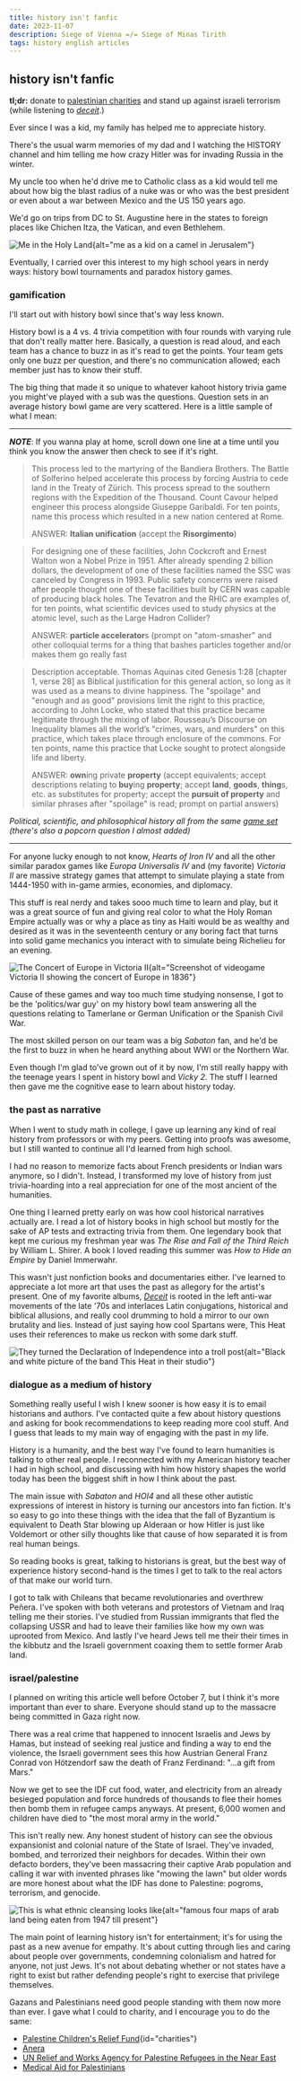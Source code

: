 ```yaml
---
title: history isn't fanfic
date: 2023-11-07
description: Siege of Vienna =/= Siege of Minas Tirith
tags: history english articles
---
```


## history isn't fanfic

**tl;dr:** donate to [palestinian charities](#charities) and stand up against
israeli terrorism (while listening to
[*deceit*](https://youtube.com/playlist?list=OLAK5uy_kZO_N8NZHVD9gzKcCWMAqsVBlUf2H6pcU).)

Ever since I was a kid, my family has helped me to appreciate history.

There's the usual warm memories of my dad and I watching the HISTORY channel
and him telling me how crazy Hitler was for invading Russia in the winter.

My uncle too when he'd drive me to Catholic class as a kid would tell me about
how big the blast radius of a nuke was or who was the best president or even
about a war between Mexico and the US 150 years ago.

We'd go on trips from DC to St. Augustine here in the states to foreign places
like Chichen Itza, the Vatican, and even Bethlehem.

![Me in the Holy Land](/static/posts/history-isnt-fanfic/img/angel_on_camel.jpg){alt="me as a kid on a camel in Jerusalem"}

Eventually, I carried over this interest to my high school years in nerdy ways:
history bowl tournaments and paradox history games.

### gamification

I'll start out with history bowl since that's way less known.

History bowl is a 4 vs. 4 trivia competition with four rounds with varying rule
that don't really matter here. Basically, a question is read aloud, and each
team has a chance to buzz in as it's read to get the points. Your team gets
only one buzz per question, and there's no communication allowed; each member
just has to know their stuff.

The big thing that made it so unique to whatever kahoot history trivia game you
might've played with a sub was the questions. Question sets in an average
history bowl game are very scattered. Here is a little sample of what I mean:

***

***NOTE***: If you wanna play at home, scroll down one line at a time until you
think you know the answer then check to see if it's right.

> This process led to the martyring of the Bandiera Brothers. The Battle of
> Solferino helped accelerate this process by forcing Austria to cede land in the
> Treaty of Zürich. This process spread to the southern regions with the
> Expedition of the Thousand. Count Cavour helped engineer this process alongside
> Giuseppe Garibaldi. For ten points, name this process which resulted in a new
> nation centered at Rome.
>
> ANSWER: **Italian unification** (accept the **Risorgimento**)

> For designing one of these facilities, John Cockcroft and Ernest Walton won a
> Nobel Prize in 1951. After already spending 2 billion dollars, the
> development of one of these facilities named the SSC was canceled by Congress
> in 1993. Public safety concerns were raised after people thought one of these
> facilities built by CERN was capable of producing black holes. The Tevatron
> and the RHIC are examples of, for ten points, what scientific devices used to
> study physics at the atomic level, such as the Large Hadron Collider?
>
> ANSWER: **particle accelerator**s (prompt on "atom-smasher" and other
> colloquial terms for a thing that bashes particles together and/or makes them
> go really fast

> Description acceptable. Thomas Aquinas cited Genesis 1:28 [chapter 1, verse
> 28] as Biblical justification for this general action, so long as it was used
> as a means to divine happiness. The "spoilage" and "enough and as good"
> provisions limit the right to this practice, according to John Locke, who
> stated that this practice became legitimate through the mixing of labor.
> Rousseau’s Discourse on Inequality blames all the world’s "crimes, wars, and
> murders" on this practice, which takes place through enclosure of the
> commons. For ten points, name this practice that Locke sought to protect
> alongside life and liberty.
>
> ANSWER: **own**ing private **property** (accept equivalents; accept
> descriptions relating to **buy**ing **property**; accept **land**, **goods**,
> **thing**s, etc. as substitutes for property; accept the **pursuit of
> property** and similar phrases after "spoilage" is read; prompt on partial
> answers)

*Political, scientific, and philosophical history all from the same [game
set](https://usa.iacompetitions.com/wp-content/uploads/sites/5/2023/08/2017-2018-HS-History-Bowl-Round-6-A-Set.pdf) (there's also a popcorn question I almost added)*

***

For anyone lucky enough to not know, *Hearts of Iron IV* and all the
other similar paradox games like *Europa Universalis IV* and (my favorite)
*Victoria II* are massive strategy games that attempt to simulate playing a
state from 1444-1950 with in-game armies, economies, and diplomacy.

This stuff is real nerdy and takes sooo much time to learn and play, but it was
a great source of fun and giving real color to what the Holy Roman Empire
actually was or why a place as tiny as Haiti would be as wealthy and desired as
it was in the seventeenth century or any boring fact that turns into solid game
mechanics you interact with to simulate being Richelieu for an evening.

![The Concert of Europe in *Victoria II*](/static/posts/history-isnt-fanfic/img/victoria_ii.jpg){alt="Screenshot of videogame Victoria II showing the concert of Europe in 1836"}

Cause of these games and way too much time studying nonsense, I got to be the
'politics/war guy' on my history bowl team answering all the questions relating
to Tamerlane or German Unification or the Spanish Civil War.

The most skilled person on our team was a big *Sabaton* fan, and he'd be
the first to buzz in when he heard anything about WWI or the Northern War.

Even though I'm glad to've grown out of it by now, I'm still really happy with
the teenage years I spent in history bowl and *Vicky 2*. The stuff I learned
then gave me the cognitive ease to learn about history today.

### the past as narrative

When I went to study math in college, I gave up learning any kind of real
history from professors or with my peers. Getting into proofs was awesome, but
I still wanted to continue all I'd learned from high school.

I had no reason to memorize facts about French presidents or Indian wars
anymore, so I didn't. Instead, I transformed my love of history from just
trivia-hoarding into a real appreciation for one of the most ancient of the
humanities.

One thing I learned pretty early on was how cool historical narratives actually
are. I read a lot of history books in high school but mostly for the sake of AP
tests and extracting trivia from them. One legendary book that kept me curious
my freshman year was *The Rise and Fall of the Third Reich* by William L.
Shirer. A book I loved reading this summer was *How to Hide an Empire* by
Daniel Immerwahr.

This wasn't just nonfiction books and documentaries either. I've learned to
appreciate a lot more art that uses the past as allegory for the artist's
present. One of my favorite albums,
[*Deceit*](https://youtube.com/playlist?list=OLAK5uy_kZO_N8NZHVD9gzKcCWMAqsVBlUf2H6pcU)
is rooted in the left anti-war movements of the late '70s and interlaces Latin
conjugations, historical and biblical allusions, and really cool drumming to hold a mirror to
our own brutality and lies. Instead of just saying how cool Spartans were, This
Heat uses their references to make us reckon with some dark stuff.

![They turned the Declaration of Independence into a [troll post](https://youtu.be/SFQPGvEfhtE)](/static/posts/history-isnt-fanfic/img/this_heat.jpg){alt="Black and white picture of the band This Heat in their studio"}

### dialogue as a medium of history

Something really useful I wish I knew sooner is how easy it is to email
historians and authors. I've contacted quite a few about history questions and
asking for book recommendations to keep reading more cool stuff. And I guess
that leads to my main way of engaging with the past in my life.

History is a humanity, and the best way I've found to learn humanities is
talking to other real people. I reconnected with my American history teacher I
had in high school, and discussing with him how history shapes the world today
has been the biggest shift in how I think about the past.

The main issue with *Sabaton* and *HOI4* and all these other autistic
expressions of interest in history is turning our ancestors into fan fiction.
It's so easy to go into these things with the idea that the fall of Byzantium
is equivalent to Death Star blowing up Alderaan or how Hitler is just like
Voldemort or other silly thoughts like that cause of how separated it is from
real human beings.

So reading books is great, talking to historians is great, but the best way of
experience history second-hand is the times I get to talk to the real actors of
that make our world turn.

I got to talk with Chileans that became revolutionaries and overthrew Peñera.
I've spoken with both veterans and protestors of Vietnam and Iraq telling me
their stories. I've studied from Russian immigrants that fled the collapsing
USSR and had to leave their families like how my own was uprooted from Mexico.
And lastly I've heard Jews tell me their their times in the kibbutz and the
Israeli government coaxing them to settle former Arab land.

### israel/palestine

I planned on writing this article well before October 7, but I think it's
more important than ever to share. Everyone should stand up to the massacre
being committed in Gaza right now.

There was a real crime that happened to innocent Israelis and Jews by Hamas,
but instead of seeking real justice and finding a way to end the violence, the
Israeli government sees this how Austrian General Franz Conrad von Hötzendorf
saw the death of Franz Ferdinand: "...a gift from Mars."

Now we get to see the IDF cut food, water, and electricity from an already
besieged population and force hundreds of thousands to flee their homes then
bomb them in refugee camps anyways. At present, 6,000 women and children have
died to "the most moral army in the world."

This isn't really new. Any honest student of history can see the obvious
expansionist and colonial nature of the State of Israel. They've invaded,
bombed, and terrorized their neighbors for decades. Within their own defacto
borders, they've been massacring their captive Arab population and calling it
war with invented phrases like "mowing the lawn" but older words are more
honest about what the IDF has done to Palestine: pogroms, terrorism, and
genocide.

![This is what ethnic cleansing looks like](/static/posts/history-isnt-fanfic/img/palestine_map.png){alt="famous four maps of arab land being eaten from 1947 till present"}

The main point of learning history isn't for entertainment; it's for using the
past as a new avenue for empathy. It's about cutting through lies and caring
about people over governments, condemning colonialism and hatred for anyone,
not just Jews. It's not about debating whether or not states have a right to
exist but rather defending people's right to exercise that privilege
themselves.

Gazans and Palestinians need good people standing with them now more than ever.
I gave what I could to charity, and I encourage you to do the same:

* [Palestine Children's Relief Fund](https://www.pcrf.net/){id="charities"}
* [Anera](https://www.anera.org/)
* [UN Relief and Works Agency for Palestine Refugees in the Near East](https://www.unrwa.org/)
* [Medical Aid for Palestinians](https://www.map.org.uk/)
